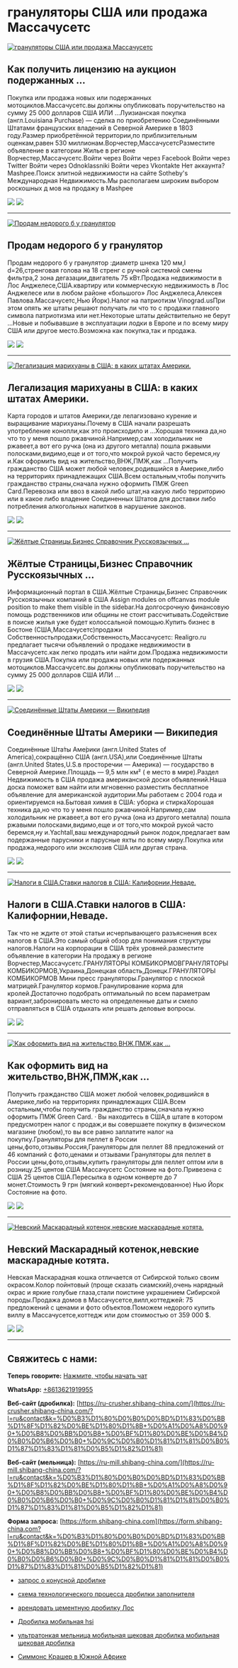 # грануляторы США или продажа Массачусетс

<a href="https://swt.shibang-china.com/?l=ru&img&k=%D0%B3%D1%80%D0%B0%D0%BD%D1%83%D0%BB%D1%8F%D1%82%D0%BE%D1%80%D1%8B+%D0%A1%D0%A8%D0%90+%D0%B8%D0%BB%D0%B8+%D0%BF%D1%80%D0%BE%D0%B4%D0%B0%D0%B6%D0%B0+%D0%9C%D0%B0%D1%81%D1%81%D0%B0%D1%87%D1%83%D1%81%D0%B5%D1%82%D1%81" target="_blank">![грануляторы США или продажа Массачусетс](http://static.shibang-china.com/all-800x300/362.jpg)</a>

## Как получить лицензию на аукцион подержанных …
Покупка или продажа новых или подержанных мотоциклов.Массачусетс.вы должны опубликовать поручительство на сумму 25 000 долларов США ИЛИ …Луизианская покупка (англ.Louisiana Purchase) — сделка по приобретению Соединёнными Штатами французских владений в Северной Америке в 1803 году.Размер приобретённой территории,по приблизительным оценкам,равен 530 миллионам.Ворчестер,МассачусетсPазместите объявление в категории Жилье в регионе Ворчестер,Массачусетс.Войти через Войти через Facebook Войти через Twitter Войти через Odnoklassniki Войти через Vkontakte Нет аккаунта?Mashpee.Поиск элитной недвижимости на сайте Sotheby's Международная Недвижимость.Мы располагаем широким выбором роскошных д мов на продажу в Mashpee


<a href="https://whatsapp.shibangsoft.com/WhatsApp.php" target="_blank" title="WhatsApp">![](http://static.shibang-china.com/icon/whatsapp.png)</a> <a href="https://swt.shibang-china.com/?l=ru&icon&k=%D0%B3%D1%80%D0%B0%D0%BD%D1%83%D0%BB%D1%8F%D1%82%D0%BE%D1%80%D1%8B+%D0%A1%D0%A8%D0%90+%D0%B8%D0%BB%D0%B8+%D0%BF%D1%80%D0%BE%D0%B4%D0%B0%D0%B6%D0%B0+%D0%9C%D0%B0%D1%81%D1%81%D0%B0%D1%87%D1%83%D1%81%D0%B5%D1%82%D1%81" target="_blank">![](http://static.shibang-china.com/icon/chat-ru.png)</a>

---

<a href="https://swt.shibang-china.com/?l=ru&img&k=%D0%B3%D1%80%D0%B0%D0%BD%D1%83%D0%BB%D1%8F%D1%82%D0%BE%D1%80%D1%8B+%D0%A1%D0%A8%D0%90+%D0%B8%D0%BB%D0%B8+%D0%BF%D1%80%D0%BE%D0%B4%D0%B0%D0%B6%D0%B0+%D0%9C%D0%B0%D1%81%D1%81%D0%B0%D1%87%D1%83%D1%81%D0%B5%D1%82%D1%81" target="_blank">![Продам недорого б у гранулятор](http://static.shibang-china.com/all-800x300/773.jpg)</a>

## Продам недорого б у гранулятор
Продам недорого б у гранулятор :диаметр шнека 120 мм,l d=26,стренговая голова на 18 стренг с ручной системой смены фильтра,2 зона дегазации,двигатель 75 кВт.Продажа недвижимости в Лос Анджелесе,США.квартиру или коммерческую недвижимость в Лос Анджелесе или в любом районе &#171;большого&#187; Лос Анджелеса,Алексея Павлова.Массачусетс,Нью Йорк).Налог на патриотизм Vinograd.usПри этом опять же штаты решают получать ли что то с продажи главного символа патриотизма или нет.Некоторые штаты действительно не берут …Новые и побывавшие в эксплуатации лодки в Европе и по всему миру США или другое место.Возможна как покупка,так и продажа.


<a href="https://whatsapp.shibangsoft.com/WhatsApp.php" target="_blank" title="WhatsApp">![](http://static.shibang-china.com/icon/whatsapp.png)</a> <a href="https://swt.shibang-china.com/?l=ru&icon&k=%D0%B3%D1%80%D0%B0%D0%BD%D1%83%D0%BB%D1%8F%D1%82%D0%BE%D1%80%D1%8B+%D0%A1%D0%A8%D0%90+%D0%B8%D0%BB%D0%B8+%D0%BF%D1%80%D0%BE%D0%B4%D0%B0%D0%B6%D0%B0+%D0%9C%D0%B0%D1%81%D1%81%D0%B0%D1%87%D1%83%D1%81%D0%B5%D1%82%D1%81" target="_blank">![](http://static.shibang-china.com/icon/chat-ru.png)</a>

---

<a href="https://swt.shibang-china.com/?l=ru&img&k=%D0%B3%D1%80%D0%B0%D0%BD%D1%83%D0%BB%D1%8F%D1%82%D0%BE%D1%80%D1%8B+%D0%A1%D0%A8%D0%90+%D0%B8%D0%BB%D0%B8+%D0%BF%D1%80%D0%BE%D0%B4%D0%B0%D0%B6%D0%B0+%D0%9C%D0%B0%D1%81%D1%81%D0%B0%D1%87%D1%83%D1%81%D0%B5%D1%82%D1%81" target="_blank">![Легализация марихуаны в США: в каких штатах Америки.](http://static.shibang-china.com/all-800x300/89.jpg)</a>

## Легализация марихуаны в США: в каких штатах Америки.
Карта городов и штатов Америки,где лелагизовано курение и выращивание марихуаны.Почему в США начали разрешать употребление конопли,как это происходило и …Хорошая техника да,но что то у меня пошло ржавчиной.Например,сам холодильник не ржавеет,а вот его ручка (она из другого металла) пошла ржавыми полосками,видимо,еще и от того,что мокрой рукой часто беремся,ну и.Как оформить вид на жительство,ВНЖ,ПМЖ,как …Получить гражданство США может любой человек,родившийся в Америке,либо на территориях принадлежащих США.Всем остальным,чтобы получить гражданство страны,сначала нужно оформить ПМЖ Green Card.Перевозка или ввоз в какой либо штат,на какую либо территорию или в какое либо владение Соединенных Штатов для доставки либо потребления алкогольных напитков в нарушение законов.


<a href="https://whatsapp.shibangsoft.com/WhatsApp.php" target="_blank" title="WhatsApp">![](http://static.shibang-china.com/icon/whatsapp.png)</a> <a href="https://swt.shibang-china.com/?l=ru&icon&k=%D0%B3%D1%80%D0%B0%D0%BD%D1%83%D0%BB%D1%8F%D1%82%D0%BE%D1%80%D1%8B+%D0%A1%D0%A8%D0%90+%D0%B8%D0%BB%D0%B8+%D0%BF%D1%80%D0%BE%D0%B4%D0%B0%D0%B6%D0%B0+%D0%9C%D0%B0%D1%81%D1%81%D0%B0%D1%87%D1%83%D1%81%D0%B5%D1%82%D1%81" target="_blank">![](http://static.shibang-china.com/icon/chat-ru.png)</a>

---

<a href="https://swt.shibang-china.com/?l=ru&img&k=%D0%B3%D1%80%D0%B0%D0%BD%D1%83%D0%BB%D1%8F%D1%82%D0%BE%D1%80%D1%8B+%D0%A1%D0%A8%D0%90+%D0%B8%D0%BB%D0%B8+%D0%BF%D1%80%D0%BE%D0%B4%D0%B0%D0%B6%D0%B0+%D0%9C%D0%B0%D1%81%D1%81%D0%B0%D1%87%D1%83%D1%81%D0%B5%D1%82%D1%81" target="_blank">![Жёлтые Страницы,Бизнес Справочник Русскоязычных …](http://static.shibang-china.com/all-800x300/1046.jpg)</a>

## Жёлтые Страницы,Бизнес Справочник Русскоязычных …
Информационный портал в США.Жёлтые Страницы,Бизнес Справочник Русскоязычных компаний в США Assign modules on offcanvas module position to make them visible in the sidebar.На долгосрочную финансовую помощь родственников или общины не стоит рассчитывать.Содействие в поиске жилья уже будет колоссальной помощью.Купить бизнес в Бостоне (США,Массачусетс)продажи Собственностьпродажи,Собственность,Массачусетс: Realigro.ru предлагает тысячи объявлений о продаже недвижимости в Массачусетс.как легко продать или найти дом.Продажа недвижимости в грузия США.Покупка или продажа новых или подержанных мотоциклов.Массачусетс.вы должны опубликовать поручительство на сумму 25 000 долларов США ИЛИ …


<a href="https://whatsapp.shibangsoft.com/WhatsApp.php" target="_blank" title="WhatsApp">![](http://static.shibang-china.com/icon/whatsapp.png)</a> <a href="https://swt.shibang-china.com/?l=ru&icon&k=%D0%B3%D1%80%D0%B0%D0%BD%D1%83%D0%BB%D1%8F%D1%82%D0%BE%D1%80%D1%8B+%D0%A1%D0%A8%D0%90+%D0%B8%D0%BB%D0%B8+%D0%BF%D1%80%D0%BE%D0%B4%D0%B0%D0%B6%D0%B0+%D0%9C%D0%B0%D1%81%D1%81%D0%B0%D1%87%D1%83%D1%81%D0%B5%D1%82%D1%81" target="_blank">![](http://static.shibang-china.com/icon/chat-ru.png)</a>

---

<a href="https://swt.shibang-china.com/?l=ru&img&k=%D0%B3%D1%80%D0%B0%D0%BD%D1%83%D0%BB%D1%8F%D1%82%D0%BE%D1%80%D1%8B+%D0%A1%D0%A8%D0%90+%D0%B8%D0%BB%D0%B8+%D0%BF%D1%80%D0%BE%D0%B4%D0%B0%D0%B6%D0%B0+%D0%9C%D0%B0%D1%81%D1%81%D0%B0%D1%87%D1%83%D1%81%D0%B5%D1%82%D1%81" target="_blank">![Соединённые Штаты Америки — Википедия](http://static.shibang-china.com/all-800x300/471.jpg)</a>

## Соединённые Штаты Америки — Википедия
Соединённые Шта́ты Аме́рики (англ.United States of America),сокращённо США (англ.USA),или Соединённые Штаты (англ.United States,U.S.в просторечии — Америка) — государство в Северной Америке.Площадь — 9,5 млн км&#178; ( е место в мире).Раздел Недвижимость в США продажа американской доски объявлений.Наша доска поможет вам найти или мгновенно разместить бесплатное объявление для американской аудитории.Мы работаем с 2004 года и ориентируемся на.Бытовая химия в США: уборка и стиркаХорошая техника да,но что то у меня пошло ржавчиной.Например,сам холодильник не ржавеет,а вот его ручка (она из другого металла) пошла ржавыми полосками,видимо,еще и от того,что мокрой рукой часто беремся,ну и.Yachtall,ваш международный рынок лодок,предлагает вам подержанные парусники и парусные яхты по всему миру.Покупка или продажа,недорого или эксклюзив США или другая страна.


<a href="https://whatsapp.shibangsoft.com/WhatsApp.php" target="_blank" title="WhatsApp">![](http://static.shibang-china.com/icon/whatsapp.png)</a> <a href="https://swt.shibang-china.com/?l=ru&icon&k=%D0%B3%D1%80%D0%B0%D0%BD%D1%83%D0%BB%D1%8F%D1%82%D0%BE%D1%80%D1%8B+%D0%A1%D0%A8%D0%90+%D0%B8%D0%BB%D0%B8+%D0%BF%D1%80%D0%BE%D0%B4%D0%B0%D0%B6%D0%B0+%D0%9C%D0%B0%D1%81%D1%81%D0%B0%D1%87%D1%83%D1%81%D0%B5%D1%82%D1%81" target="_blank">![](http://static.shibang-china.com/icon/chat-ru.png)</a>

---

<a href="https://swt.shibang-china.com/?l=ru&img&k=%D0%B3%D1%80%D0%B0%D0%BD%D1%83%D0%BB%D1%8F%D1%82%D0%BE%D1%80%D1%8B+%D0%A1%D0%A8%D0%90+%D0%B8%D0%BB%D0%B8+%D0%BF%D1%80%D0%BE%D0%B4%D0%B0%D0%B6%D0%B0+%D0%9C%D0%B0%D1%81%D1%81%D0%B0%D1%87%D1%83%D1%81%D0%B5%D1%82%D1%81" target="_blank">![Налоги в США.Ставки налогов в США: Калифорнии,Неваде.](http://static.shibang-china.com/all-800x300/259.jpg)</a>

## Налоги в США.Ставки налогов в США: Калифорнии,Неваде.
Так что не ждите от этой статьи исчерпывающего разъяснения всех налогов в США.Это самый общий обзор для понимания структуры налогов.Налоги на корпорации в США трёх уровней.pазместите объявление в категории На продажу в регионе Ворчестер,Массачусетс.ГРАНУЛЯТОРЫ КОМБИКОРМОВГРАНУЛЯТОРЫ КОМБИКОРМОВ,Украина,Донецкая область,Донецк.ГРАНУЛЯТОРЫ КОМБИКОРМОВ Мини пресс грануляторы.Гранулятор с плоской матрицей.Гранулятор кормов.Гранулирование корма для кролей.Достаточно подобрать оптимальный по всем параметрам вариант,забронировать место на определенные даты и смело отправляться в США отдыхать или решать деловые вопросы.


<a href="https://whatsapp.shibangsoft.com/WhatsApp.php" target="_blank" title="WhatsApp">![](http://static.shibang-china.com/icon/whatsapp.png)</a> <a href="https://swt.shibang-china.com/?l=ru&icon&k=%D0%B3%D1%80%D0%B0%D0%BD%D1%83%D0%BB%D1%8F%D1%82%D0%BE%D1%80%D1%8B+%D0%A1%D0%A8%D0%90+%D0%B8%D0%BB%D0%B8+%D0%BF%D1%80%D0%BE%D0%B4%D0%B0%D0%B6%D0%B0+%D0%9C%D0%B0%D1%81%D1%81%D0%B0%D1%87%D1%83%D1%81%D0%B5%D1%82%D1%81" target="_blank">![](http://static.shibang-china.com/icon/chat-ru.png)</a>

---

<a href="https://swt.shibang-china.com/?l=ru&img&k=%D0%B3%D1%80%D0%B0%D0%BD%D1%83%D0%BB%D1%8F%D1%82%D0%BE%D1%80%D1%8B+%D0%A1%D0%A8%D0%90+%D0%B8%D0%BB%D0%B8+%D0%BF%D1%80%D0%BE%D0%B4%D0%B0%D0%B6%D0%B0+%D0%9C%D0%B0%D1%81%D1%81%D0%B0%D1%87%D1%83%D1%81%D0%B5%D1%82%D1%81" target="_blank">![Как оформить вид на жительство,ВНЖ,ПМЖ,как …](http://static.shibang-china.com/all-800x300/1469.jpg)</a>

## Как оформить вид на жительство,ВНЖ,ПМЖ,как …
Получить гражданство США может любой человек,родившийся в Америке,либо на территориях принадлежащих США.Всем остальным,чтобы получить гражданство страны,сначала нужно оформить ПМЖ Green Card.&nbsp;&#0183;&#32;Вы находитесь в США,в штате в котором предусмотрен налог с продаж,и вы совершаете покупку в физическом магазине (любом),то вы все равно заплатите налог на покупку.Грануляторы для пеллет в России цены,фото,отзывы.Россия,Грануляторы для пеллет 88 предложений от 46 компаний с фото,ценами и отзывами Грануляторы для пеллет в России цены,фото,отзывы,купить грануляторы для пеллет оптом или в розницу.25 центов США Массачусетс Состояние на фото.Привезена с США 25 центов США.Пересылка в одном конверте до 7 монет.Стоимость 9 грн (мягкий конверт+рекомендованное) Нью Йорк Состояние на фото.


<a href="https://whatsapp.shibangsoft.com/WhatsApp.php" target="_blank" title="WhatsApp">![](http://static.shibang-china.com/icon/whatsapp.png)</a> <a href="https://swt.shibang-china.com/?l=ru&icon&k=%D0%B3%D1%80%D0%B0%D0%BD%D1%83%D0%BB%D1%8F%D1%82%D0%BE%D1%80%D1%8B+%D0%A1%D0%A8%D0%90+%D0%B8%D0%BB%D0%B8+%D0%BF%D1%80%D0%BE%D0%B4%D0%B0%D0%B6%D0%B0+%D0%9C%D0%B0%D1%81%D1%81%D0%B0%D1%87%D1%83%D1%81%D0%B5%D1%82%D1%81" target="_blank">![](http://static.shibang-china.com/icon/chat-ru.png)</a>

---

<a href="https://swt.shibang-china.com/?l=ru&img&k=%D0%B3%D1%80%D0%B0%D0%BD%D1%83%D0%BB%D1%8F%D1%82%D0%BE%D1%80%D1%8B+%D0%A1%D0%A8%D0%90+%D0%B8%D0%BB%D0%B8+%D0%BF%D1%80%D0%BE%D0%B4%D0%B0%D0%B6%D0%B0+%D0%9C%D0%B0%D1%81%D1%81%D0%B0%D1%87%D1%83%D1%81%D0%B5%D1%82%D1%81" target="_blank">![Невский Маскарадный котенок,невские маскарадные котята.](http://static.shibang-china.com/all-800x300/411.jpg)</a>

## Невский Маскарадный котенок,невские маскарадные котята.
Невская Маскарадная кошка отличается от Сибирской только своим окрасом.Колор пойнтовый (проще сказать сиамский),очень нарядный окрас и яркие голубые глаза,стали поистине украшением Сибирской породы.Продажа домов в Массачусетсе,вилл,коттеджей: 75 предложений с ценами и фото объектов.Поможем недорого купить виллу в Массачусетсе,коттедж или дом стоимостью от 359 000 $.

<a href="https://whatsapp.shibangsoft.com/WhatsApp.php" target="_blank" title="WhatsApp">![](http://static.shibang-china.com/icon/whatsapp.png)</a> <a href="https://swt.shibang-china.com/?l=ru&icon&k=%D0%B3%D1%80%D0%B0%D0%BD%D1%83%D0%BB%D1%8F%D1%82%D0%BE%D1%80%D1%8B+%D0%A1%D0%A8%D0%90+%D0%B8%D0%BB%D0%B8+%D0%BF%D1%80%D0%BE%D0%B4%D0%B0%D0%B6%D0%B0+%D0%9C%D0%B0%D1%81%D1%81%D0%B0%D1%87%D1%83%D1%81%D0%B5%D1%82%D1%81" target="_blank">![](http://static.shibang-china.com/icon/chat-ru.png)</a>

---
## Свяжитесь с нами:

**Теперь говорите:** [Нажмите, чтобы начать чат](https://swt.shibang-china.com?l=ru&contact&k=%D0%B3%D1%80%D0%B0%D0%BD%D1%83%D0%BB%D1%8F%D1%82%D0%BE%D1%80%D1%8B+%D0%A1%D0%A8%D0%90+%D0%B8%D0%BB%D0%B8+%D0%BF%D1%80%D0%BE%D0%B4%D0%B0%D0%B6%D0%B0+%D0%9C%D0%B0%D1%81%D1%81%D0%B0%D1%87%D1%83%D1%81%D0%B5%D1%82%D1%81)

**WhatsApp:**  [+8613621919955](https://whatsapp.shibangsoft.com/WhatsApp.php)

**Веб-сайт (дробилка):** [https://ru-crusher.shibang-china.com/](https://ru-crusher.shibang-china.com/?l=ru&contact&k=%D0%B3%D1%80%D0%B0%D0%BD%D1%83%D0%BB%D1%8F%D1%82%D0%BE%D1%80%D1%8B+%D0%A1%D0%A8%D0%90+%D0%B8%D0%BB%D0%B8+%D0%BF%D1%80%D0%BE%D0%B4%D0%B0%D0%B6%D0%B0+%D0%9C%D0%B0%D1%81%D1%81%D0%B0%D1%87%D1%83%D1%81%D0%B5%D1%82%D1%81)

**Веб-сайт (мельница):** [https://ru-mill.shibang-china.com/](https://ru-mill.shibang-china.com/?l=ru&contact&k=%D0%B3%D1%80%D0%B0%D0%BD%D1%83%D0%BB%D1%8F%D1%82%D0%BE%D1%80%D1%8B+%D0%A1%D0%A8%D0%90+%D0%B8%D0%BB%D0%B8+%D0%BF%D1%80%D0%BE%D0%B4%D0%B0%D0%B6%D0%B0+%D0%9C%D0%B0%D1%81%D1%81%D0%B0%D1%87%D1%83%D1%81%D0%B5%D1%82%D1%81)

**Форма запроса:** [https://form.shibang-china.com](https://form.shibang-china.com?l=ru&contact&k=%D0%B3%D1%80%D0%B0%D0%BD%D1%83%D0%BB%D1%8F%D1%82%D0%BE%D1%80%D1%8B+%D0%A1%D0%A8%D0%90+%D0%B8%D0%BB%D0%B8+%D0%BF%D1%80%D0%BE%D0%B4%D0%B0%D0%B6%D0%B0+%D0%9C%D0%B0%D1%81%D1%81%D0%B0%D1%87%D1%83%D1%81%D0%B5%D1%82%D1%81)

* [запрос о конусной дробилке](../132/%D0%B7%D0%B0%D0%BF%D1%80%D0%BE%D1%81%20%D0%BE%20%D0%BA%D0%BE%D0%BD%D1%83%D1%81%D0%BD%D0%BE%D0%B9%20%D0%B4%D1%80%D0%BE%D0%B1%D0%B8%D0%BB%D0%BA%D0%B5.md)

* [схема технологического процесса дробилки заполнителя](../134/%D1%81%D1%85%D0%B5%D0%BC%D0%B0%20%D1%82%D0%B5%D1%85%D0%BD%D0%BE%D0%BB%D0%BE%D0%B3%D0%B8%D1%87%D0%B5%D1%81%D0%BA%D0%BE%D0%B3%D0%BE%20%D0%BF%D1%80%D0%BE%D1%86%D0%B5%D1%81%D1%81%D0%B0%20%D0%B4%D1%80%D0%BE%D0%B1%D0%B8%D0%BB%D0%BA%D0%B8%20%D0%B7%D0%B0%D0%BF%D0%BE%D0%BB%D0%BD%D0%B8%D1%82%D0%B5%D0%BB%D1%8F.md)

* [арендовать цементную дробилку Лос](../134/%D0%B0%D1%80%D0%B5%D0%BD%D0%B4%D0%BE%D0%B2%D0%B0%D1%82%D1%8C%20%D1%86%D0%B5%D0%BC%D0%B5%D0%BD%D1%82%D0%BD%D1%83%D1%8E%20%D0%B4%D1%80%D0%BE%D0%B1%D0%B8%D0%BB%D0%BA%D1%83%20%D0%9B%D0%BE%D1%81.md)

* [Дробилка мобильная hsi](../134/%D0%94%D1%80%D0%BE%D0%B1%D0%B8%D0%BB%D0%BA%D0%B0%20%D0%BC%D0%BE%D0%B1%D0%B8%D0%BB%D1%8C%D0%BD%D0%B0%D1%8F%20hsi.md)

* [ультратонкая мельница мобильная щековая дробилка мобильная щековая дробилка](../135/%D1%83%D0%BB%D1%8C%D1%82%D1%80%D0%B0%D1%82%D0%BE%D0%BD%D0%BA%D0%B0%D1%8F%20%D0%BC%D0%B5%D0%BB%D1%8C%D0%BD%D0%B8%D1%86%D0%B0%20%D0%BC%D0%BE%D0%B1%D0%B8%D0%BB%D1%8C%D0%BD%D0%B0%D1%8F%20%D1%89%D0%B5%D0%BA%D0%BE%D0%B2%D0%B0%D1%8F%20%D0%B4%D1%80%D0%BE%D0%B1%D0%B8%D0%BB%D0%BA%D0%B0%20%D0%BC%D0%BE%D0%B1%D0%B8%D0%BB%D1%8C%D0%BD%D0%B0%D1%8F%20%D1%89%D0%B5%D0%BA%D0%BE%D0%B2%D0%B0%D1%8F%20%D0%B4%D1%80%D0%BE%D0%B1%D0%B8%D0%BB%D0%BA%D0%B0.md)

* [Симмонс Крашер в Южной Африке](../133/%D0%A1%D0%B8%D0%BC%D0%BC%D0%BE%D0%BD%D1%81%20%D0%9A%D1%80%D0%B0%D1%88%D0%B5%D1%80%20%D0%B2%20%D0%AE%D0%B6%D0%BD%D0%BE%D0%B9%20%D0%90%D1%84%D1%80%D0%B8%D0%BA%D0%B5.md)